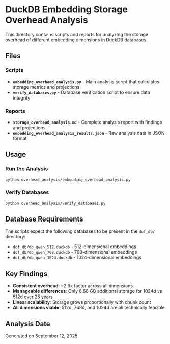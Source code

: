 # DuckDB Embedding Storage Overhead Analysis

This directory contains scripts and reports for analyzing the storage overhead of different embedding dimensions in DuckDB databases.

## Files

### Scripts
- **`embedding_overhead_analysis.py`** - Main analysis script that calculates storage metrics and projections
- **`verify_databases.py`** - Database verification script to ensure data integrity

### Reports
- **`storage_overhead_analysis.md`** - Complete analysis report with findings and projections
- **`embedding_overhead_analysis_results.json`** - Raw analysis data in JSON format

## Usage

### Run the Analysis
```bash
python overhead_analysis/embedding_overhead_analysis.py
```

### Verify Databases
```bash
python overhead_analysis/verify_databases.py
```

## Database Requirements

The scripts expect the following databases to be present in the `dof_db/` directory:
- `dof_db/db_qwen_512.duckdb` - 512-dimensional embeddings
- `dof_db/db_qwen_768.duckdb` - 768-dimensional embeddings
- `dof_db/db_qwen_1024.duckdb` - 1024-dimensional embeddings

## Key Findings

- **Consistent overhead**: ~2.9x factor across all dimensions
- **Manageable differences**: Only 8.68 GB additional storage for 1024d vs 512d over 25 years
- **Linear scalability**: Storage grows proportionally with chunk count
- **All dimensions viable**: 512d, 768d, and 1024d are all technically feasible

## Analysis Date
Generated on September 12, 2025